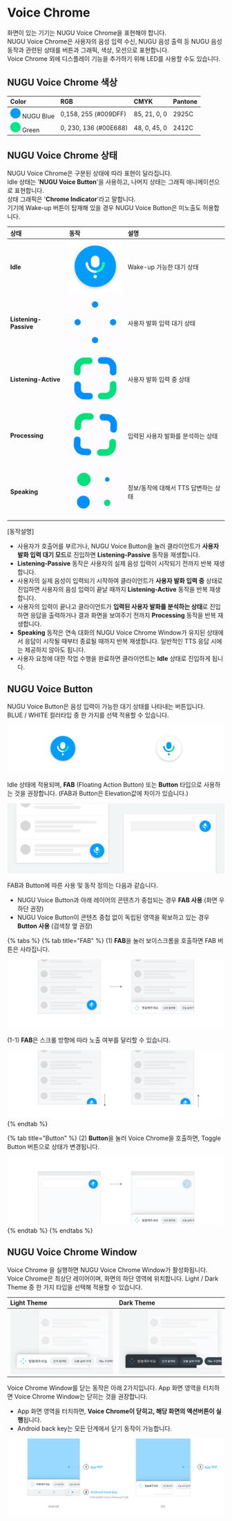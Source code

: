# Voice Chrome

화면이 있는 기기는 NUGU Voice Chrome을 표현해야 합니다.  
NUGU Voice Chrome은 사용자의 음성 입력 수신, NUGU 음성 출력 등 NUGU 음성 동작과 관련된 상태를 버튼과 그래픽, 색상, 모션으로 표현합니다.  
Voice Chrome 외에 디스플레이 기능을 추가하기 위해 LED를 사용할 수도 있습니다.

## **NUGU Voice Chrome 색상**

| Color | RGB | CMYK | Pantone |
| :--- | :--- | :--- | :--- |
| ![](../../.gitbook/assets/assets_color_nugublue__1%20%285%29%20%286%29.png) NUGU Blue | 0,158, 255 \(\#009DFF\) | 85, 21, 0, 0 | 2925C |
| ![](../../.gitbook/assets/assets_color_green.png) Green | 0, 230, 136 \(\#00E688\) | 48, 0, 45, 0 | 2412C |

## **NUGU Voice Chrome 상태**

NUGU Voice Chrome은 구분된 상태에 따라 표현이 달라집니다.  
Idle 상태는 '**NUGU Voice Button**'을 사용하고, 나머지 상태는 그래픽 애니메이션으로 표현합니다.  
상태 그래픽은 '**Chrome Indicator**'라고 말합니다.  
기기에 Wake-up 버튼이 탑재해 있을 경우 NUGU Voice Button은 미노출도 허용합니다.

| **상태** | **동작** | **설명** |
| :--- | :--- | :--- |
| **Idle** | ![](../../.gitbook/assets/assets_00-idle.png) | Wake-up 가능한 대기 상태 |
| **Listening-Passive** | ![](../../.gitbook/assets/assets_01-listening_passive.gif) | 사용자 발화 입력 대기 상태 |
| **Listening-Active** | ![](../../.gitbook/assets/assets_02-listening_active.gif) | 사용자 발화 입력 중 상태 |
| **Processing** | ![](../../.gitbook/assets/assets_03-processing.gif) | 입력된 사용자 발화를 분석하는 상태 |
| **Speaking** | ![](../../.gitbook/assets/assets_04-speaking.gif) | 정보/동작에 대해서 TTS 답변하는 상태 |

\[동작설명\]

* 사용자가 호출어를 부르거나, NUGU Voice Button을 눌러 클라이언트가 **사용자 발화 입력 대기 모드**로 진입하면 **Listening-Passive** 동작을 재생합니다.  
* **Listening-Passive** 동작은 사용자의 실제 음성 입력이 시작되기 전까지 반복 재생합니다.
* 사용자의 실제 음성이 입력되기 시작하여 클라이언트가 **사용자 발화 입력 중** 상태로 진입하면 사용자의 음성 입력이 끝날 때까지 **Listening-Active** 동작을 반복 재생합니다.
* 사용자의 입력이 끝나고 클라이언트가 **입력된 사용자 발화를 분석하는 상태**로 진입하면 응답을 출력하거나 결과 화면을 보여주기 전까지 **Processing** 동작을 반복 재생합니다.
* **Speaking** 동작은 연속 대화의 NUGU Voice Chrome Window가 유지된 상태에서 응답이 시작될 때부터 종료될 때까지 반복 재생합니다. 일반적인 TTS 응답 시에는 제공하지 않아도 됩니다.  
* 사용자 요청에 대한 작업 수행을 완료하면 클라이언트는 **Idle** 상태로 진입하게 됩니다.

## **NUGU Voice Button**

NUGU Voice Button은 음성 입력이 가능한 대기 상태를 나타내는 버튼입니다.  
BLUE / WHITE 컬러타입 중 한 가지를 선택 적용할 수 있습니다.

![\(&#xC88C;\) BLUE / \(&#xC6B0;\) WHITE](../../.gitbook/assets/assets_nugu-voice-button_type__1.png)

Idle 상태에 적용되며, **FAB** \(Floating Action Button\) 또는 **Button** 타입으로 사용하는 것을 권장합니다. \(FAB과 Button은 Elevation값에 차이가 있습니다.\)

![\(1\) FAB / \(2\) Button](../../.gitbook/assets/assets_nugu-voice-button.png)

FAB과 Button에 따른 사용 및 동작 정의는 다음과 같습니다.

* NUGU Voice Button과 아래 레이어의 콘텐츠가 중첩되는 경우 **FAB 사용** \(화면 우하단 권장\)    
* NUGU Voice Button이 콘텐츠 중첩 없이 독립된 영역을 확보하고 있는 경우 **Button 사용** \(검색창 옆  권장\) 

{% tabs %}
{% tab title="FAB" %}
\(1\) **FAB**을 눌러 보이스크롬을 호출하면 FAB 버튼은 사라집니다.

![](../../.gitbook/assets/assets_fab_1__3%20%282%29%20%282%29.png)

\(1-1\) **FAB**은 스크롤 방향에 따라 노출 여부를 달리할 수 있습니다.

![\(&#xC88C;\) Scroll down / \(&#xC6B0;\) Scroll up \(&#xC138;&#xB85C; &#xC2A4;&#xD06C;&#xB864;&#xC774; &#xC788;&#xB294; &#xB514;&#xBC14;&#xC774;&#xC2A4;&#xC5D0; &#xC801;&#xC6A9; &#xAC00;&#xB2A5;\)](../../.gitbook/assets/assets_fab_2__2.png)
{% endtab %}

{% tab title="Button" %}
\(2\) **Button**을 눌러 Voice Chrome을 호출하면, Toggle Button 버튼으로 상태가 변경됩니다.

![Toggle Button&#xC740; &#xD22C;&#xBA85;&#xB3C4;&#xAC00; &#xC801;&#xC6A9;&#xB41C; Container&#xC5D0; &#xB3C4;&#xD2B8; &#xC560;&#xB2C8;&#xBA54;&#xC774;&#xC158;&#xC774; &#xC801;&#xC6A9;&#xB429;&#xB2C8;&#xB2E4;.](../../.gitbook/assets/assets_button_1.png)
{% endtab %}
{% endtabs %}

## **NUGU Voice Chrome Window**

Voice Chrome 을 실행하면 NUGU Voice Chrome Window가 활성화됩니다. Voice Chrome은 최상단 레이어이며, 화면의 하단 영역에 위치합니다. Light / Dark Theme 중 한 가지 타입을 선택해 적용할 수 있습니다.

| Light Theme | Dark Theme |
| :--- | :--- |
| ![](../../.gitbook/assets/assets_voicechrome_light__1.png) | ![](../../.gitbook/assets/assets_voicechrome_dark.png) |

Voice Chrome Window를 닫는 동작은 아래 2가지입니다. App 화면 영역을 터치하면 Voice Chrome Window는 닫히는 것을 권장합니다.

* App 화면 영역을 터치하면, **Voice Chrome이 닫히고, 해당 화면의 액션버튼이 실행**됩니다. 
* Android back key는 모든 단계에서 닫기 동작이 가능합니다.

![\(1\) App &#xD654;&#xBA74; &#xB2EB;&#xAE30;&#xB294; Listening-Passive/Listening-Active &#xB2E8;&#xACC4;&#xC5D0;&#xC11C; &#xC791;&#xB3D9;&#xB429;&#xB2C8;&#xB2E4;. \(Processing&#xC740; &#xB2EB;&#xAE30; &#xB3D9;&#xC791; &#xD558;&#xC9C0; &#xC54A;&#xC74C;\) ](../../.gitbook/assets/assets_close__1.png)

